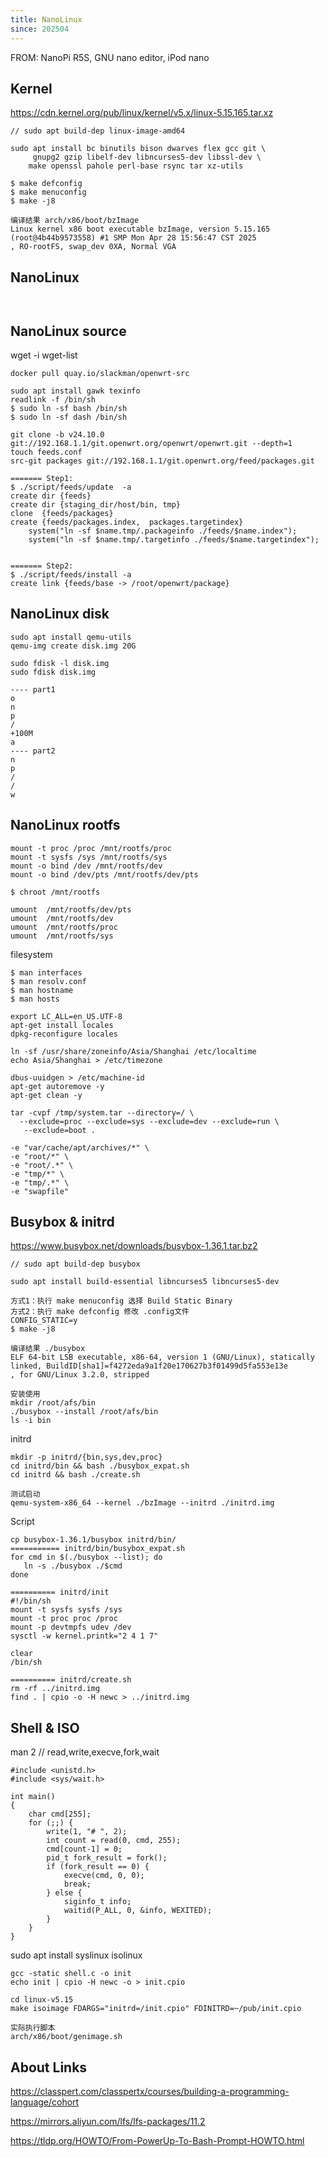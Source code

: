 ```yaml
---
title: NanoLinux
since: 202504
---
```


FROM:  NanoPi R5S,  GNU nano editor, iPod nano 


## Kernel

<https://cdn.kernel.org/pub/linux/kernel/v5.x/linux-5.15.165.tar.xz>
```
// sudo apt build-dep linux-image-amd64

sudo apt install bc binutils bison dwarves flex gcc git \
     gnupg2 gzip libelf-dev libncurses5-dev libssl-dev \
    make openssl pahole perl-base rsync tar xz-utils

$ make defconfig
$ make menuconfig
$ make -j8

编译结果 arch/x86/boot/bzImage
Linux kernel x86 boot executable bzImage, version 5.15.165 (root@4b44b9573558) #1 SMP Mon Apr 28 15:56:47 CST 2025
, RO-rootFS, swap_dev 0XA, Normal VGA
```

## NanoLinux

```


```


## NanoLinux source

wget -i wget-list
```
docker pull quay.io/slackman/openwrt-src

sudo apt install gawk texinfo
readlink -f /bin/sh
$ sudo ln -sf bash /bin/sh
$ sudo ln -sf dash /bin/sh

git clone -b v24.10.0 git://192.168.1.1/git.openwrt.org/openwrt/openwrt.git --depth=1
touch feeds.conf
src-git packages git://192.168.1.1/git.openwrt.org/feed/packages.git

======= Step1: 
$ ./script/feeds/update  -a
create dir {feeds}
create dir {staging_dir/host/bin, tmp}
clone  {feeds/packages}
create {feeds/packages.index,  packages.targetindex}
	system("ln -sf $name.tmp/.packageinfo ./feeds/$name.index");
	system("ln -sf $name.tmp/.targetinfo ./feeds/$name.targetindex");


======= Step2: 
$ ./script/feeds/install -a
create link {feeds/base -> /root/openwrt/package}

```

## NanoLinux disk

```
sudo apt install qemu-utils
qemu-img create disk.img 20G

sudo fdisk -l disk.img
sudo fdisk disk.img

---- part1
o
n
p
/
+100M
a
---- part2
n
p
/
/
w
```

## NanoLinux rootfs

```
mount -t proc /proc /mnt/rootfs/proc
mount -t sysfs /sys /mnt/rootfs/sys
mount -o bind /dev /mnt/rootfs/dev
mount -o bind /dev/pts /mnt/rootfs/dev/pts

$ chroot /mnt/rootfs

umount  /mnt/rootfs/dev/pts
umount  /mnt/rootfs/dev
umount  /mnt/rootfs/proc
umount  /mnt/rootfs/sys
```

filesystem
```
$ man interfaces
$ man resolv.conf
$ man hostname
$ man hosts

export LC_ALL=en_US.UTF-8
apt-get install locales
dpkg-reconfigure locales

ln -sf /usr/share/zoneinfo/Asia/Shanghai /etc/localtime
echo Asia/Shanghai > /etc/timezone

dbus-uuidgen > /etc/machine-id
apt-get autoremove -y
apt-get clean -y

tar -cvpf /tmp/system.tar --directory=/ \
  --exclude=proc --exclude=sys --exclude=dev --exclude=run \
   --exclude=boot .

-e "var/cache/apt/archives/*" \
-e "root/*" \
-e "root/.*" \
-e "tmp/*" \
-e "tmp/.*" \
-e "swapfile"
```


## Busybox & initrd

<https://www.busybox.net/downloads/busybox-1.36.1.tar.bz2>
```
// sudo apt build-dep busybox

sudo apt install build-essential libncurses5 libncurses5-dev

方式1：执行 make menuconfig 选择 Build Static Binary
方式2：执行 make defconfig 修改 .config文件
CONFIG_STATIC=y
$ make -j8

编译结果 ./busybox
ELF 64-bit LSB executable, x86-64, version 1 (GNU/Linux), statically linked, BuildID[sha1]=f4272eda9a1f20e170627b3f01499d5fa553e13e
, for GNU/Linux 3.2.0, stripped

安装使用
mkdir /root/afs/bin
./busybox --install /root/afs/bin
ls -i bin
```
 
initrd
```
mkdir -p initrd/{bin,sys,dev,proc}
cd initrd/bin && bash ./busybox_expat.sh
cd initrd && bash ./create.sh

测试启动
qemu-system-x86_64 --kernel ./bzImage --initrd ./initrd.img
```

Script
```
cp busybox-1.36.1/busybox initrd/bin/
=========== initrd/bin/busybox_expat.sh
for cmd in $(./busybox --list); do
   ln -s ./busybox ./$cmd
done

========== initrd/init
#!/bin/sh
mount -t sysfs sysfs /sys
mount -t proc proc /proc
mount -p devtmpfs udev /dev
sysctl -w kernel.printk="2 4 1 7"

clear
/bin/sh

========== initrd/create.sh
rm -rf ../initrd.img
find . | cpio -o -H newc > ../initrd.img
```



## Shell & ISO

man 2 <xx> // read,write,execve,fork,wait
```
#include <unistd.h>
#include <sys/wait.h>

int main()
{
    char cmd[255];
    for (;;) {
        write(1, "# ", 2);
        int count = read(0, cmd, 255);
        cmd[count-1] = 0;
        pid_t fork_result = fork();
        if (fork_result == 0) {
            execve(cmd, 0, 0);
            break;
        } else {
            siginfo_t info;
            waitid(P_ALL, 0, &info, WEXITED);
        }
    }
}
```

sudo apt install syslinux isolinux
```
gcc -static shell.c -o init
echo init | cpio -H newc -o > init.cpio

cd linux-v5.15
make isoimage FDARGS="initrd=/init.cpio" FDINITRD=~/pub/init.cpio

实际执行脚本
arch/x86/boot/genimage.sh
```



## About Links

<https://classpert.com/classpertx/courses/building-a-programming-language/cohort>

<https://mirrors.aliyun.com/lfs/lfs-packages/11.2>

<https://tldp.org/HOWTO/From-PowerUp-To-Bash-Prompt-HOWTO.html>